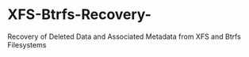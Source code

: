 # XFS-Btrfs-Recovery-
Recovery of Deleted Data and Associated Metadata from XFS and Btrfs Filesystems
